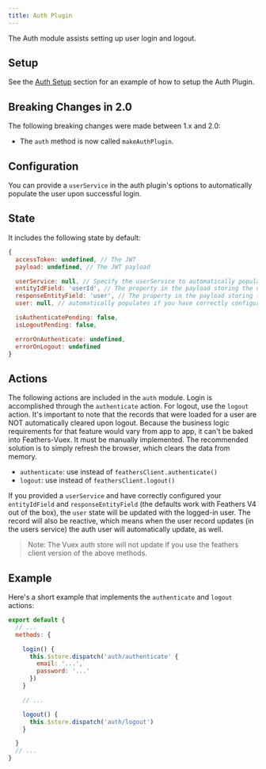 ```yaml
---
title: Auth Plugin
---
```


The Auth module assists setting up user login and logout.

## Setup

See the [Auth Setup](/api-overview.html#auth-plugin) section for an example of how to setup the Auth Plugin.

## Breaking Changes in 2.0

The following breaking changes were made between 1.x and 2.0:

- The `auth` method is now called `makeAuthPlugin`.

## Configuration

You can provide a `userService` in the auth plugin's options to automatically populate the user upon successful login.

## State

It includes the following state by default:

```js
{
  accessToken: undefined, // The JWT
  payload: undefined, // The JWT payload

  userService: null, // Specify the userService to automatically populate the user upon login.
  entityIdField: 'userId', // The property in the payload storing the user id
  responseEntityField: 'user', // The property in the payload storing the user
  user: null, // automatically populates if you have correctly configured the three previous settings.

  isAuthenticatePending: false,
  isLogoutPending: false,

  errorOnAuthenticate: undefined,
  errorOnLogout: undefined
}
```

## Actions

The following actions are included in the `auth` module.  Login is accomplished through the `authenticate` action.  For logout, use the `logout` action.  It's important to note that the records that were loaded for a user are NOT automatically cleared upon logout.  Because the business logic requirements for that feature would vary from app to app, it can't be baked into Feathers-Vuex.  It must be manually implemented.  The recommended solution is to simply refresh the browser, which clears the data from memory.

- `authenticate`: use instead of `feathersClient.authenticate()`
- `logout`: use instead of `feathersClient.logout()`

If you provided a `userService` and have correctly configured your `entityIdField` and `responseEntityField` (the defaults work with Feathers V4 out of the box), the `user` state will be updated with the logged-in user.  The record will also be reactive, which means when the user record updates (in the users service) the auth user will automatically update, as well.

> Note: The Vuex auth store will not update if you use the feathers client version of the above methods.

## Example

Here's a short example that implements the `authenticate` and `logout` actions:

```js
export default {
  // ...
  methods: {

    login() {
      this.$store.dispatch('auth/authenticate' {
        email: '...',
        password: '...'
      })
    }

    // ...

    logout() {
      this.$store.dispatch('auth/logout')
    }

  }
  // ...
}
```